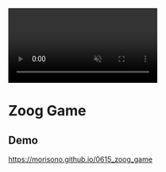 <div><video controls src="videos/demo.mov" muted="false"></video></div>


# Zoog Game

## Demo
https://morisono.github.io/0615_zoog_game

